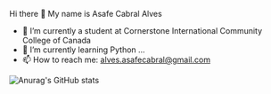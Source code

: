 Hi there 👋 My name is Asafe Cabral Alves

- 🔭 I’m currently a student at Cornerstone International Community College of Canada
- 🌱 I’m currently learning Python ...
- 📫 How to reach me: alves.asafecabral@gmail.com


![Anurag's GitHub stats](https://github-readme-stats.vercel.app/api?username=asafebxd&show_icons=true&theme=prussian&hide=stars)
